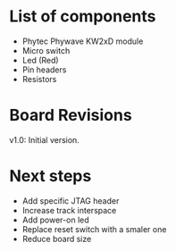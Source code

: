 # List of components

  - Phytec Phywave KW2xD module
  - Micro switch 
  - Led (Red)
  - Pin headers
  - Resistors
 
# Board Revisions

v1.0: Initial version. 


# Next steps

- Add specific JTAG header
- Increase track interspace
- Add power-on led
- Replace reset switch with a smaler one
- Reduce board size 

